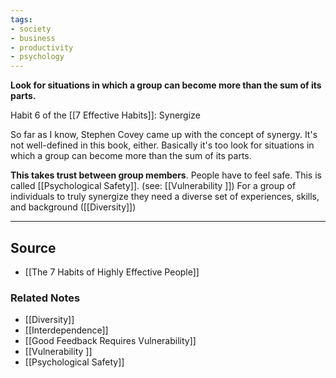```yaml
---
tags:
- society
- business
- productivity
- psychology
---
```

**Look for situations in which a group can become more than the sum of its parts.**

Habit 6 of the [[7 Effective Habits]]: Synergize

So far as I know, Stephen Covey came up with the concept of synergy. It's not well-defined in this book, either. Basically it's too look for situations in which a group can become more than the sum of its parts. 

**This takes trust between group members**. People have to feel safe. This is called [[Psychological Safety]]. (see: [[Vulnerability ]])  For a group of individuals to truly synergize they need a diverse set of experiences, skills, and background ([[Diversity]])

---

## Source
- [[The 7 Habits of Highly Effective People]]

### Related Notes
- [[Diversity]] 
- [[Interdependence]]
- [[Good Feedback Requires Vulnerability]] 
- [[Vulnerability ]] 
- [[Psychological Safety]]